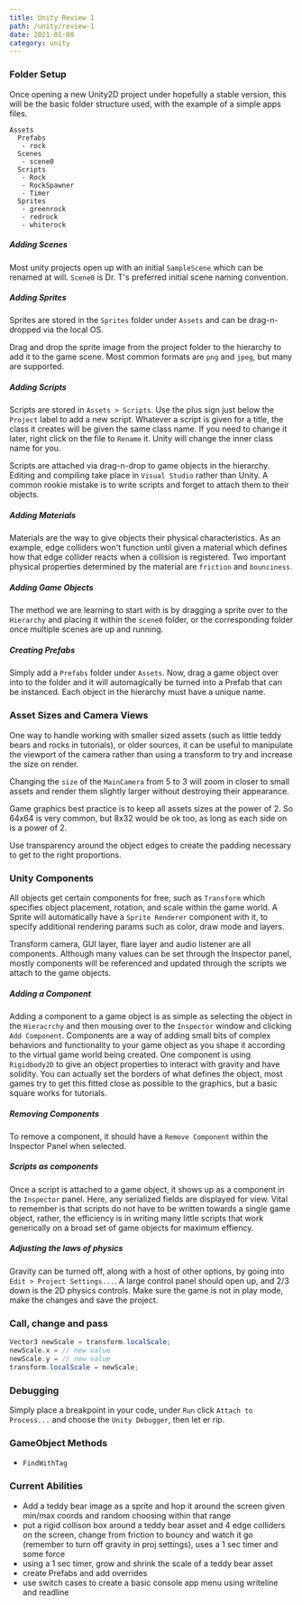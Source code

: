 ```yaml
---
title: Unity Review 1
path: /unity/review-1
date: 2021-01-08
category: unity
---
```


### Folder Setup

Once opening a new Unity2D project under hopefully a stable version, this will be the basic folder structure used, with the example of a simple apps files.

```
Assets
  Prefabs
   - rock
  Scenes
   - scene0
  Scripts
   - Rock
   - RockSpawner
   - Timer
  Sprites
   - greenrock
   - redrock
   - whiterock
```

##### Adding Scenes

Most unity projects open up with an initial `SampleScene` which can be renamed at will. `Scene0` is Dr. T's preferred initial scene naming convention.

##### Adding Sprites

Sprites are stored in the `Sprites` folder under `Assets` and can be drag-n-dropped via the local OS.

Drag and drop the sprite image from the project folder to the hierarchy to add it to the game scene. Most common formats are `png` and `jpeg`, but many are supported.

##### Adding Scripts

Scripts are stored in `Assets > Scripts`. Use the plus sign just below the `Project` label to add a new script. Whatever a script is given for a title, the class it creates will be given the same class name. If you need to change it later, right click on the file to `Rename` it. Unity will change the inner class name for you.

Scripts are attached via drag-n-drop to game objects in the hierarchy. Editing and compiling take place in `Visual Studio` rather than Unity. A common rookie mistake is to write scripts and forget to attach them to their objects.

##### Adding Materials

Materials are the way to give objects their physical characteristics. As an example, edge colliders won't function until given a material which defines how that edge collider reacts when a collision is registered. Two important physical properties determined by the material are `friction` and `bounciness`.

##### Adding Game Objects

The method we are learning to start with is by dragging a sprite over to the `Hierarchy` and placing it within the `scene0` folder, or the corresponding folder once multiple scenes are up and running.

##### Creating Prefabs

Simply add a `Prefabs` folder under `Assets`. Now, drag a game object over into to the folder and it will automagically be turned into a Prefab that can be instanced. Each object in the hierarchy must have a unique name.

### Asset Sizes and Camera Views

One way to handle working with smaller sized assets (such as little teddy bears and rocks in tutorials), or older sources, it can be useful to manipulate the viewport of the camera rather than using a transform to try and increase the size on render.

Changing the `size` of the `MainCamera` from 5 to 3 will zoom in closer to small assets and render them slightly larger without destroying their appearance.

Game graphics best practice is to keep all assets sizes at the power of 2. So 64x64 is very common, but 8x32 would be ok too, as long as each side on is a power of 2.

Use transparency around the object edges to create the padding necessary to get to the right proportions.

### Unity Components

All objects get certain components for free, such as `Transform` which specifies object placement, rotation, and scale within the game world. A Sprite will automatically have a `Sprite Renderer` component with it, to specify additional rendering params such as color, draw mode and layers.

Transform camera, GUI layer, flare layer and audio listener are all components.
Although many values can be set through the Inspector panel, mostly components will be referenced and updated through the scripts we attach to the game objects.

##### Adding a Component

Adding a component to a game object is as simple as selecting the object in the `Hieracrchy` and then mousing over to the `Inspector` window and clicking `Add Component`. Components are a way of adding small bits of complex behaviors and functionality to your game object as you shape it according to the virtual game world being created. One component is using `Rigidbody2D` to give an object properties to interact with gravity and have solidity. You can actually set the borders of what defines the object, most games try to get this fitted close as possible to the graphics, but a basic square works for tutorials.

##### Removing Components

To remove a component, it should have a `Remove Component` within the Inspector Panel when selected.

##### Scripts as components

Once a script is attached to a game object, it shows up as a component in the `Inspector` panel. Here, any serialized fields are displayed for view. Vital to remember is that scripts do not have to be written towards a single game object, rather, the efficiency is in writing many little scripts that work generically on a broad set of game objects for maximum effiency.

##### Adjusting the laws of physics

Gravity can be turned off, along with a host of other options, by going into `Edit > Project Settings...`. A large control panel should open up, and 2/3 down is the 2D physics controls. Make sure the game is not in play mode, make the changes and save the project.

### Call, change and pass

```c#
Vector3 newScale = transform.localScale;
newScale.x = // new value
newScale.y = // new value
transform.localScale = newScale;
```

### Debugging

Simply place a breakpoint in your code, under `Run` click `Attach to Process...` and choose the `Unity Debugger`, then let er rip.

### GameObject Methods

- `FindWithTag`

### Current Abilities

- Add a teddy bear image as a sprite and hop it around the screen given min/max coords and random choosing within that range
- put a rigid collison box around a teddy bear asset and 4 edge colliders on the screen, change from friction to bouncy and watch it go (remember to turn off gravity in proj settings), uses a 1 sec timer and some force
- using a 1 sec timer, grow and shrink the scale of a teddy bear asset
- create Prefabs and add overrides
- use switch cases to create a basic console app menu using writeline and readline
